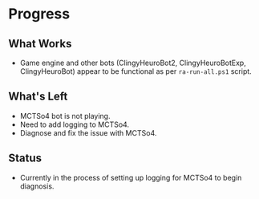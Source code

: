 # Progress

## What Works

- Game engine and other bots (ClingyHeuroBot2, ClingyHeuroBotExp, ClingyHeuroBot) appear to be functional as per `ra-run-all.ps1` script.

## What's Left

- MCTSo4 bot is not playing.
- Need to add logging to MCTSo4.
- Diagnose and fix the issue with MCTSo4.

## Status

- Currently in the process of setting up logging for MCTSo4 to begin diagnosis. 